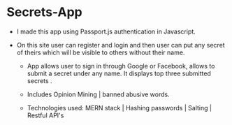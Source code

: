# Secrets-App

- I made this app using Passport.js authentication in Javascript. 
- On this site user can register and login and then user can put any secret of theirs which will be visible to others without their name.



  - App allows user to sign in through Google or Facebook, allows to submit a secret under any name. It displays top three submitted secrets .
  
  - Includes Opinion Mining | banned abusive words.
  
  - Technologies used: MERN stack | Hashing passwords | Salting | Restful API's 
